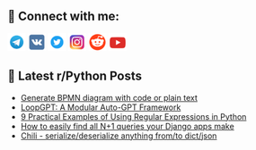 ## 🔎 Connect with me:
[<img src="https://github.com/bullbesh/bullbesh/blob/main/images/Telegram.png" width="32" height="32" />](https://t.me/bullbesh)
[<img src="https://github.com/bullbesh/bullbesh/blob/main/images/VK.png" width="32" height="32" />](https://vk.com/bullbesh)
[<img src="https://github.com/bullbesh/bullbesh/blob/main/images/Twitter.png" width="32" height="32" />](https://twitter.com/bullbesh1)
[<img src="https://github.com/bullbesh/bullbesh/blob/main/images/Instagram.png" width="32" height="32" />](https://www.instagram.com/bullbesh)
[<img src="https://github.com/bullbesh/bullbesh/blob/main/images/Reddit.png" width="32" height="32" />](https://www.reddit.com/user/bullbesh)
[<img src="https://github.com/bullbesh/bullbesh/blob/main/images/YouTube.png" width="32" height="32" />](https://www.youtube.com/channel/UCtfjRs6uzgq5mfm8S06WTcg)

## 📕 Latest r/Python Posts
<!-- BLOG-POST-LIST:START -->
- [Generate BPMN diagram with code or plain text](https://www.reddit.com/r/Python/comments/12rmy2t/generate_bpmn_diagram_with_code_or_plain_text/)
- [LoopGPT: A Modular Auto-GPT Framework](https://www.reddit.com/r/Python/comments/12rmrh2/loopgpt_a_modular_autogpt_framework/)
- [9 Practical Examples of Using Regular Expressions in Python](https://www.reddit.com/r/Python/comments/12rm8ox/9_practical_examples_of_using_regular_expressions/)
- [How to easily find all N+1 queries your Django apps make](https://www.reddit.com/r/Python/comments/12rm31z/how_to_easily_find_all_n1_queries_your_django/)
- [Chili - serialize/deserialize anything from/to dict/json](https://www.reddit.com/r/Python/comments/12rkgoc/chili_serializedeserialize_anything_fromto/)
<!-- BLOG-POST-LIST:END -->
